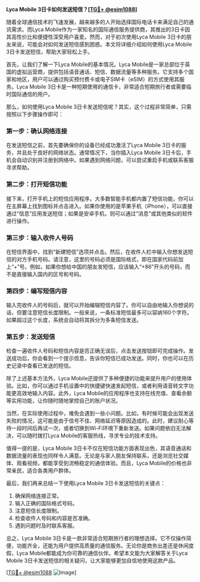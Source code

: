 **Lyca Mobile 3日卡如何发送短信？[[TG💪+ @esim1088](https://t.me/s/esim1088)]**

随着全球通信技术的飞速发展，越来越多的人开始选择国际电话卡来满足自己的通讯需求。而Lyca Mobile作为一家知名的国际通信服务提供商，其推出的3日卡因其高性价比和便捷性深受用户喜爱。然而，对于初次使用Lyca Mobile 3日卡的朋友来说，可能会对如何发送短信感到困惑。本文将详细介绍如何使用Lyca Mobile 3日卡发送短信，帮助大家轻松上手。

首先，让我们了解一下Lyca Mobile的基本情况。Lyca Mobile是一家总部位于英国的虚拟运营商，提供包括语音通话、短信、数据流量等多种服务。它支持多个国家和地区，用户可以通过购买预付费卡或电子SIM卡（eSIM）的方式使用其服务。Lyca Mobile 3日卡是一种短期使用的通信卡，非常适合短期旅行者或需要临时国际通信的用户。

那么，如何使用Lyca Mobile 3日卡发送短信呢？其实，这个过程非常简单，只需按照以下步骤操作即可：

### **第一步：确认网络连接**
在发送短信之前，首先要确保你的设备已经成功激活了Lyca Mobile 3日卡的服务，并且处于良好的网络状态。通常情况下，当你插入Lyca Mobile 3日卡后，手机会自动识别并注册到网络中。如果遇到网络问题，可以尝试重启手机或联系客服寻求帮助。

### **第二步：打开短信功能**
接下来，打开手机上的短信应用程序。大多数智能手机都内置了短信功能，你可以在主屏幕上找到图标并点击进入。如果你使用的是苹果手机（iPhone），可以直接通过“信息”应用发送短信；如果是安卓手机，则可以通过“消息”或其他类似的软件进行操作。

### **第三步：输入收件人号码**
在短信界面中，找到“新建短信”选项并点击。然后，在收件人栏中输入你想发送短信的对方手机号码。请注意，这里的号码必须是国际格式，即在国家代码前加上“+”号。例如，如果你想给中国的朋友发短信，应该输入“+86”开头的号码，而不是直接输入国内的区号和号码。

### **第四步：编写短信内容**
输入完收件人的号码后，就可以开始编辑短信内容了。你可以自由地输入你想说的话，但要注意短信长度限制。一般来说，一条标准短信最多可以容纳160个字符。如果超过这个长度，系统会自动将其拆分为多条短信发送。

### **第五步：发送短信**
检查一遍收件人号码和短信内容是否正确无误后，点击发送按钮即可完成操作。发送成功后，你会看到一个提示信息，告诉你短信已成功发送。同时，你也可以在历史记录中查看已发送的短信。

除了上述基本方法外，Lyca Mobile还提供了多种便捷的功能来提升用户的使用体验。比如，你可以通过手机设置中的快捷键快速发起短信，或者利用语音转文字功能更高效地输入内容。此外，Lyca Mobile的应用程序也支持在线充值、查看余额等实用功能，让你随时随地掌控自己的账户状况。

当然，在实际使用过程中，难免会遇到一些小问题。比如，有时候可能会出现发送失败的情况，这可能是由于信号不佳、网络延迟等原因造成的。此时，建议耐心等待一段时间后再试一次，或者切换到Wi-Fi环境下重新发送。如果问题依旧无法解决，可以随时拨打Lyca Mobile的客服热线，寻求专业的技术支持。

值得一提的是，Lyca Mobile 3日卡不仅在短信功能方面表现出色，其语音通话和数据流量的表现也同样令人满意。无论是与家人朋友保持联系，还是浏览社交媒体、观看视频，都能享受到流畅稳定的通信体验。而且，Lyca Mobile的价格也非常亲民，适合各类用户群体。

最后，我们再来总结一下使用Lyca Mobile 3日卡发送短信的关键点：
1. 确保网络连接正常。
2. 输入正确的国际格式号码。
3. 注意短信长度限制。
4. 检查收件人号码和内容是否准确。
5. 遇到问题时及时联系客服。

总之，Lyca Mobile 3日卡是一款非常适合短期旅行者的理想选择。它不仅操作简便，功能齐全，还能为用户提供高质量的通信服务。无论你是商务出差还是休闲度假，Lyca Mobile都能成为你可靠的通信伙伴。希望本文能为大家解答关于Lyca Mobile 3日卡发送短信的相关疑问，让大家能够更加自信地使用这款产品。

[[TG💪+ @esim1088](https://t.me/s/esim1088) ![Image](https://i.postimg.cc/4NQfJmqS/Snipaste-2025-05-13-00-14-12.png)]